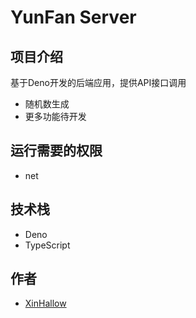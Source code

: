 # YunFan Server

## 项目介绍

基于Deno开发的后端应用，提供API接口调用

- 随机数生成
- 更多功能待开发

## 运行需要的权限

- net

## 技术栈

- Deno
- TypeScript

## 作者

- [XinHallow](https://github.com/XinHallow)
